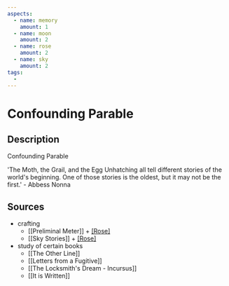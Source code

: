 ```yaml
---
aspects: 
  - name: memory
    amount: 1
  - name: moon
    amount: 2
  - name: rose
    amount: 2
  - name: sky
    amount: 2
tags:
  - 
---
```


# Confounding Parable

## Description
Confounding Parable

'The Moth, the Grail, and the Egg Unhatching all tell different stories of the world's beginning. One of those stories is the oldest, but it may not be the first.' - Abbess Nonna
## Sources
- crafting
	- [[Preliminal Meter]] + [[Rose]](5)
	- [[Sky Stories]] + [[Rose]](5)
- study of certain books 
	- [[The Other Line]]
	- [[Letters from a Fugitive]]
	- [[The Locksmith's Dream - Incursus]]
	- [[It is Written]]